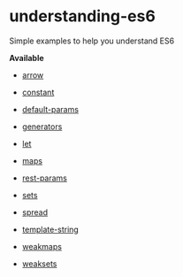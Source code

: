 # understanding-es6
Simple examples to help you understand ES6

__Available__

* [arrow](./arrow.js)

* [constant](./constant.js)

* [default-params](./default.js)

* [generators](./generators.js)

* [let](./let.js)

* [maps](./maps.js)

* [rest-params](./rest-params.js)

* [sets](./sets.js)

* [spread](./spread.js)

* [template-string](./template-string.js)

* [weakmaps](./weakmaps.js)

* [weaksets](./weaksets.js)